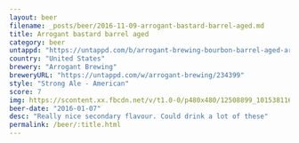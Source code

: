```yaml
---
layout: beer
filename: _posts/beer/2016-11-09-arrogant-bastard-barrel-aged.md
title: Arrogant bastard barrel aged
category: beer
untappd: "https://untappd.com/b/arrogant-brewing-bourbon-barrel-aged-arrogant-bastard/29100"
country: "United States"
brewery: "Arrogant Brewing"
breweryURL: "https://untappd.com/w/arrogant-brewing/234399"
style: "Strong Ale - American"
score: 7
img: https://scontent.xx.fbcdn.net/v/t1.0-0/p480x480/12508899_10153811619303745_6510580439583908445_n.jpg?oh=435fb44717a44eeaf8631963cfdd9aeb&oe=5905532D
beer-date: "2016-01-07"
desc: "Really nice secondary flavour. Could drink a lot of these"
permalink: /beer/:title.html
---
```

